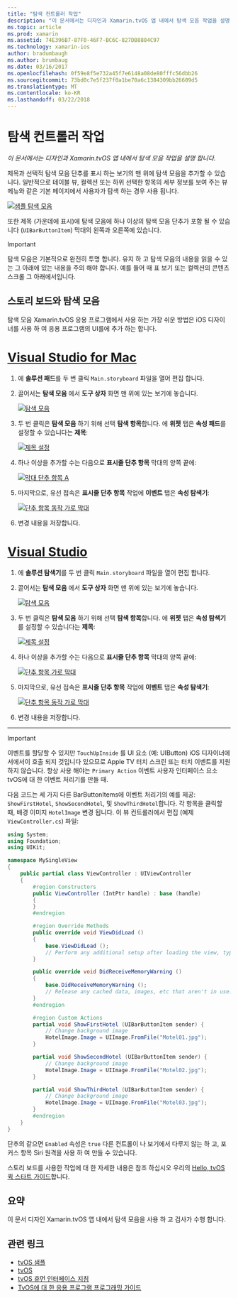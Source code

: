 ```yaml
---
title: "탐색 컨트롤러 작업"
description: "이 문서에서는 디자인과 Xamarin.tvOS 앱 내에서 탐색 모음 작업을 설명 합니다."
ms.topic: article
ms.prod: xamarin
ms.assetid: 74E396B7-87F0-46F7-BC6C-827DB8884C97
ms.technology: xamarin-ios
author: bradumbaugh
ms.author: brumbaug
ms.date: 03/16/2017
ms.openlocfilehash: 0f59e8f5e732a45f7e6148a08de80fffc56dbb26
ms.sourcegitcommit: 73bd0c7e5f237f0a1be70a6c1384309bb26609d5
ms.translationtype: MT
ms.contentlocale: ko-KR
ms.lasthandoff: 03/22/2018
---
```

# <a name="working-with-navigation-controllers"></a>탐색 컨트롤러 작업

_이 문서에서는 디자인과 Xamarin.tvOS 앱 내에서 탐색 모음 작업을 설명 합니다._

제목과 선택적 탐색 모음 단추를 표시 하는 보기의 맨 위에 탐색 모음을 추가할 수 있습니다. 일반적으로 테이블 뷰, 컬렉션 또는 하위 선택한 항목의 세부 정보를 보여 주는 뷰 메뉴와 같은 기본 페이지에서 사용자가 탐색 하는 경우 사용 됩니다.

[![](navigation-bars-images/navbar01.png "샘플 탐색 모음")](navigation-bars-images/navbar01.png#lightbox)

또한 제목 (가운데에 표시)에 탐색 모음에 하나 이상의 탐색 모음 단추가 포함 될 수 있습니다 (`UIBarButtonItem`) 막대의 왼쪽과 오른쪽에 있습니다.

> [!IMPORTANT]
> 탐색 모음은 기본적으로 완전히 투명 합니다. 유지 하 고 탐색 모음의 내용을 읽을 수 있는 그 아래에 있는 내용을 주의 해야 합니다. 예를 들어 때 표 보기 또는 컬렉션의 콘텐츠 스크롤 그 아래에서입니다.




<a name="Navigation-Bars-and-Storyboards" />

## <a name="navigation-bars-and-storyboards"></a>스토리 보드와 탐색 모음

탐색 모음 Xamarin.tvOS 응용 프로그램에서 사용 하는 가장 쉬운 방법은 iOS 디자이너를 사용 하 여 응용 프로그램의 UI를에 추가 하는 합니다.

# <a name="visual-studio-for-mactabvsmac"></a>[Visual Studio for Mac](#tab/vsmac)


1. 에 **솔루션 패드**를 두 번 클릭 `Main.storyboard` 파일을 열어 편집 합니다.
1. 끌어서는 **탐색 모음** 에서 **도구 상자** 화면 맨 위에 있는 보기에 놓습니다. 

    [![](navigation-bars-images/navbar02.png "탐색 모음")](navigation-bars-images/navbar02.png#lightbox)
1. 두 번 클릭은 **탐색 모음** 하기 위해 선택 **탐색 항목**합니다. 에 **위젯** 탭은 **속성 패드**를 설정할 수 있습니다는 **제목**: 

    [![](navigation-bars-images/navbar03.png "제목 설정")](navigation-bars-images/navbar03.png#lightbox)
1. 하나 이상을 추가할 수는 다음으로 **표시줄 단추 항목** 막대의 양쪽 끝에: 

    [![](navigation-bars-images/navbar04.png "막대 단추 항목 A")](navigation-bars-images/navbar04.png#lightbox)
1. 마지막으로, 유선 접속은 **표시줄 단추 항목** 작업에 **이벤트** 탭은 **속성 탐색기**: 

    [![](navigation-bars-images/navbar05.png "단추 항목 동작 가로 막대")](navigation-bars-images/navbar05.png#lightbox)
1. 변경 내용을 저장합니다.


# <a name="visual-studiotabvswin"></a>[Visual Studio](#tab/vswin)


1. 에 **솔루션 탐색기**를 두 번 클릭 `Main.storyboard` 파일을 열어 편집 합니다.
1. 끌어서는 **탐색 모음** 에서 **도구 상자** 화면 맨 위에 있는 보기에 놓습니다. 

    [![](navigation-bars-images/navbar02-vs.png "탐색 모음")](navigation-bars-images/navbar02-vs.png#lightbox)
1. 두 번 클릭은 **탐색 모음** 하기 위해 선택 **탐색 항목**합니다. 에 **위젯** 탭은 **속성 탐색기**를 설정할 수 있습니다는 **제목**: 

    [![](navigation-bars-images/navbar03-vs.png "제목 설정")](navigation-bars-images/navbar03-vs.png#lightbox)
1. 하나 이상을 추가할 수는 다음으로 **표시줄 단추 항목** 막대의 양쪽 끝에: 

    [![](navigation-bars-images/navbar04-vs.png "단추 항목 가로 막대")](navigation-bars-images/navbar04-vs.png#lightbox)
1. 마지막으로, 유선 접속은 **표시줄 단추 항목** 작업에 **이벤트** 탭은 **속성 탐색기**: 

    [![](navigation-bars-images/navbar05-vs.png "단추 항목 동작 가로 막대")](navigation-bars-images/navbar05-vs.png#lightbox)
1. 변경 내용을 저장합니다.


-----

> [!IMPORTANT]
> 이벤트를 할당할 수 있지만 `TouchUpInside` 를 UI 요소 (예: UIButton) iOS 디자이너에서에서이 호출 되지 것입니다 있으므로 Apple TV 터치 스크린 또는 터치 이벤트를 지원 하지 않습니다. 항상 사용 해야는 `Primary Action` 이벤트 사용자 인터페이스 요소 tvOS에 대 한 이벤트 처리기를 만들 때.




다음 코드는 세 가지 다른 BarButtonItems에 이벤트 처리기의 예를 제공: `ShowFirstHotel`, `ShowSecondHotel`, 및 `ShowThirdHotel`합니다. 각 항목을 클릭할 때, 배경 이미지 `HotelImage` 변경 됩니다. 이 뷰 컨트롤러에서 편집 (예제 `ViewController.cs`) 파일:

```csharp
using System;
using Foundation;
using UIKit;

namespace MySingleView
{
    public partial class ViewController : UIViewController
    {
        #region Constructors
        public ViewController (IntPtr handle) : base (handle)
        {
        }
        #endregion

        #region Override Methods
        public override void ViewDidLoad ()
        {
            base.ViewDidLoad ();
            // Perform any additional setup after loading the view, typically from a nib.
        }

        public override void DidReceiveMemoryWarning ()
        {
            base.DidReceiveMemoryWarning ();
            // Release any cached data, images, etc that aren't in use.
        }
        #endregion

        #region Custom Actions
        partial void ShowFirstHotel (UIBarButtonItem sender) {
            // Change background image
            HotelImage.Image = UIImage.FromFile("Motel01.jpg");
        }

        partial void ShowSecondHotel (UIBarButtonItem sender) {
            // Change background image
            HotelImage.Image = UIImage.FromFile("Motel02.jpg");
        }

        partial void ShowThirdHotel (UIBarButtonItem sender) {
            // Change background image
            HotelImage.Image = UIImage.FromFile("Motel03.jpg");
        }
        #endregion
    }
}
```

단추의 같으면 `Enabled` 속성은 `true` 다른 컨트롤이 나 보기에서 다루지 않는 하 고, 포커스 항목 Siri 원격을 사용 하 여 만들 수 있습니다.

스토리 보드를 사용한 작업에 대 한 자세한 내용은 참조 하십시오 우리의 [Hello, tvOS 퀵 스타트 가이드](~/ios/tvos/get-started/hello-tvos.md)합니다. 

<a name="Summary" />

## <a name="summary"></a>요약

이 문서 디자인 Xamarin.tvOS 앱 내에서 탐색 모음을 사용 하 고 검사가 수행 합니다.



## <a name="related-links"></a>관련 링크

- [tvOS 샘플](https://developer.xamarin.com/samples/tvos/all/)
- [tvOS](https://developer.apple.com/tvos/)
- [tvOS 휴먼 인터페이스 지침](https://developer.apple.com/tvos/human-interface-guidelines/)
- [TvOS에 대 한 응용 프로그램 프로그래밍 가이드](https://developer.apple.com/library/prerelease/tvos/documentation/General/Conceptual/AppleTV_PG/)
